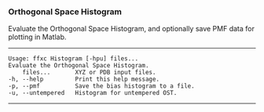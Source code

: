 ### Orthogonal Space Histogram

Evaluate the Orthogonal Space Histogram, and optionally save PMF data for plotting in Matlab.

---
```
Usage: ffxc Histogram [-hpu] files...
Evaluate the Orthogonal Space Histogram.
    files...       XYZ or PDB input files.
-h, --help         Print this help message.
-p, --pmf          Save the bias histogram to a file.
-u, --untempered   Histogram for untempered OST.
```
---
